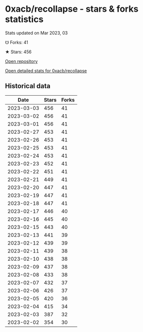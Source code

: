 # 0xacb/recollapse - stars & forks statistics

Stats updated on Mar 2023, 03

☋ Forks: 41

★ Stars: 456

[Open repository](https://github.com/0xacb/recollapse)

[Open detailed stats for 0xacb/recollapse](https://reviewgithub.com/rep/0xacb/recollapse)

## Historical data
| Date | Stars | Forks |
|------|-------|-------|
| 2023-03-03 | 456 | 41 | 
| 2023-03-02 | 456 | 41 | 
| 2023-03-01 | 456 | 41 | 
| 2023-02-27 | 453 | 41 | 
| 2023-02-26 | 453 | 41 | 
| 2023-02-25 | 453 | 41 | 
| 2023-02-24 | 453 | 41 | 
| 2023-02-23 | 452 | 41 | 
| 2023-02-22 | 451 | 41 | 
| 2023-02-21 | 449 | 41 | 
| 2023-02-20 | 447 | 41 | 
| 2023-02-19 | 447 | 41 | 
| 2023-02-18 | 447 | 41 | 
| 2023-02-17 | 446 | 40 | 
| 2023-02-16 | 445 | 40 | 
| 2023-02-15 | 443 | 40 | 
| 2023-02-13 | 441 | 39 | 
| 2023-02-12 | 439 | 39 | 
| 2023-02-11 | 439 | 38 | 
| 2023-02-10 | 438 | 38 | 
| 2023-02-09 | 437 | 38 | 
| 2023-02-08 | 433 | 38 | 
| 2023-02-07 | 432 | 37 | 
| 2023-02-06 | 426 | 37 | 
| 2023-02-05 | 420 | 36 | 
| 2023-02-04 | 415 | 34 | 
| 2023-02-03 | 387 | 32 | 
| 2023-02-02 | 354 | 30 | 

